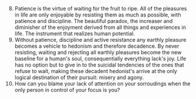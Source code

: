 8. Patience is the virtue of waiting for the fruit to ripe. All of the pleasures in life are only enjoyable by resisting them as much as possible, with patience and discipline. The beautiful paradox, the increaser and diminisher of the enjoyment derived from all things and experiences in life. The instrument that realizes human potential.
9. Without patience, discipline and active resistance any earthly pleasure becomes a vehicle to hedonism and therefore decadence. By never resisting, waiting and rejecting all earthly pleasures become the new baseline for a human's soul, consequentially everything lack's joy. Life has no option but to give in to the suicidal tendencies of the ones that refuse to wait, making these decadent hedonist's arrive at the only logical destination of their pursuit: misery and agony.
10. How can you blame your lack of attention on your sorroudings when the only person in control of your focus is you?